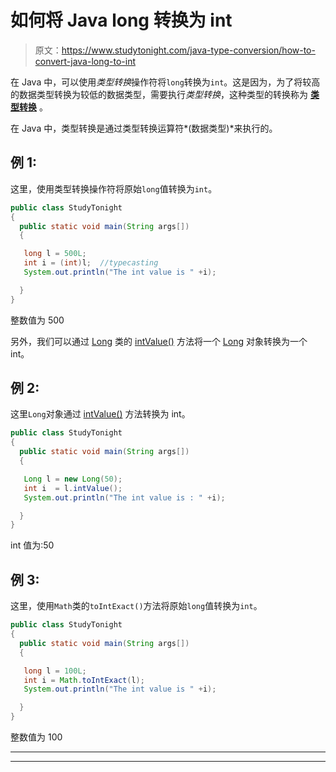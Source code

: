 # 如何将 Java long 转换为 int

> 原文：<https://www.studytonight.com/java-type-conversion/how-to-convert-java-long-to-int>

在 Java 中，可以使用*类型转换*操作符将`long`转换为`int`。这是因为，为了将较高的数据类型转换为较低的数据类型，需要执行*类型转换*，这种类型的转换称为 [**类型转换**](https://www.studytonight.com/java/type-casting-in-java.php) 。

在 Java 中，类型转换是通过类型转换运算符*(数据类型)*来执行的。

## 例 1:

这里，使用类型转换操作符将原始`long`值转换为`int`。

```java
public class StudyTonight
{  
  public static void main(String args[])
  {  

   long l = 500L;  
   int i = (int)l;  //typecasting 
   System.out.println("The int value is " +i); 

  }
}
```

整数值为 500

另外，我们可以通过 [Long](https://www.studytonight.com/java/wrapper-class.php) 类的 [intValue()](https://www.studytonight.com/java-wrapper-class/java-long-intvalue-method) 方法将一个 [Long](https://www.studytonight.com/java/wrapper-class.php) 对象转换为一个 int。

## 例 2:

这里`Long`对象通过 [intValue()](https://www.studytonight.com/java-wrapper-class/java-long-intvalue-method) 方法转换为 int。

```java
public class StudyTonight
{  
  public static void main(String args[])
  {  

   Long l = new Long(50);  
   int i  = l.intValue();  
   System.out.println("The int value is : " +i);   

  }
}
```

int 值为:50

## 例 3:

这里，使用`Math`类的`toIntExact()`方法将原始`long`值转换为`int`。

```java
public class StudyTonight
{  
  public static void main(String args[])
  {  

   long l = 100L;
   int i = Math.toIntExact(l);
   System.out.println("The int value is " +i); 

  }
}
```

整数值为 100

* * *

* * *